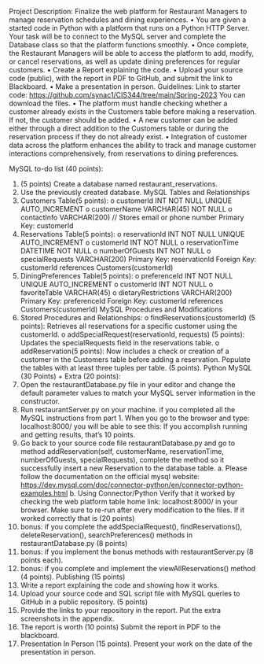 
Project Description:
Finalize the web platform for Restaurant Managers to manage reservation schedules and dining experiences. 
•	You are given a started code in Python with a platform that runs on a Python HTTP Server. Your task will be to connect to the MySQL server and complete the Database class so that the platform functions smoothly.
•	Once complete, the Restaurant Managers will be able to access the platform to add, modify, or cancel reservations, as well as update dining preferences for regular customers. 
•	Create a Report explaining the code. 
•	Upload your source code (public), with the report in PDF to GitHub, and submit the link to Blackboard.
•	Make a presentation in person. 
Guidelines: 
Link to starter code: https://github.com/synac1/CIS344/tree/main/Spring-2023 You can download the files. 
•	The platform must handle checking whether a customer already exists in the Customers table before making a reservation. If not, the customer should be added.
•	A new customer can be added either through a direct addition to the Customers table or during the reservation process if they do not already exist.
•	Integration of customer data across the platform enhances the ability to track and manage customer interactions comprehensively, from reservations to dining preferences.

MySQL to-do list (40 points):
1.	(5 points) Create a database named restaurant_reservations.
2.	Use the previously created database.
MySQL Tables and Relationships
1.	Customers Table(5 points):
o	customerId INT NOT NULL UNIQUE AUTO_INCREMENT
o	customerName VARCHAR(45) NOT NULL
o	contactInfo VARCHAR(200) // Stores email or phone number
Primary Key: customerId
2.	Reservations Table(5 points):
o	reservationId INT NOT NULL UNIQUE AUTO_INCREMENT
o	customerId INT NOT NULL
o	reservationTime DATETIME NOT NULL
o	numberOfGuests INT NOT NULL
o	specialRequests VARCHAR(200)
Primary Key: reservationId
Foreign Key: customerId references Customers(customerId)
3.	DiningPreferences Table(5 points):
o	preferenceId INT NOT NULL UNIQUE AUTO_INCREMENT
o	customerId INT NOT NULL
o	favoriteTable VARCHAR(45)
o	dietaryRestrictions VARCHAR(200)
Primary Key: preferenceId
Foreign Key: customerId references Customers(customerId)
MySQL Procedures and Modifications
1.	Stored Procedures and Relationships:
o	findReservations(customerId) (5 points): Retrieves all reservations for a specific customer using the customerId.
o	addSpecialRequest(reservationId, requests) (5 points): Updates the specialRequests field in the reservations table.
o	addReservation(5 points): Now includes a check or creation of a customer in the Customers table before adding a reservation.
Populate the tables with at least three tuples per table. (5 points).
Python MySQL (30 Points) + Extra (20 points):
1.	Open the restaurantDatabase.py file in your editor and change the default parameter values to match your MySQL server information in the constructor.
2.	Run restaurantServer.py on your machine. if you completed all the MySQL instructions from part 1. When you go to the browser and type: localhost:8000/ you will be able to see this: If you accomplish running and getting results, that’s 10 points.
3.	Go back to your source code file restaurantDatabase.py and go to method addReservation(self, customerName, reservationTime, numberOfGuests, specialRequests), complete the method so it successfully insert a new Reservation to the database table. 
a.	Please follow the documentation on the official mysql website: https://dev.mysql.com/doc/connector-python/en/connector-python-examples.html
b.	Using Connector/Python Verify that it worked by checking the web platform table home link: localhost:8000/ in your browser. Make sure to re-run after every modification to the files. If it worked correctly that is (20 points)
4.	bonus: if you complete the addSpecialRequest(), findReservations(), deleteReservation(), searchPreferences() methods in restaurantDatabase.py (8 points)
5.	bonus: if you implement the bonus methods with restaurantServer.py (8 points each).
6.	bonus: if you complete and implement the viewAllReservations() method (4 points). 
Publishing (15 points)
3.	Write a report explaining the code and showing how it works.
4.	Upload your source code and SQL script file with MySQL queries to GitHub in a public repository. (5 points)
5.	Provide the links to your repository in the report. Put the extra screenshots in the appendix.
6.	The report is worth (10 points) Submit the report in PDF to the blackboard. 
7.	Presentation In Person (15 points). Present your work on the date of the presentation in person.

